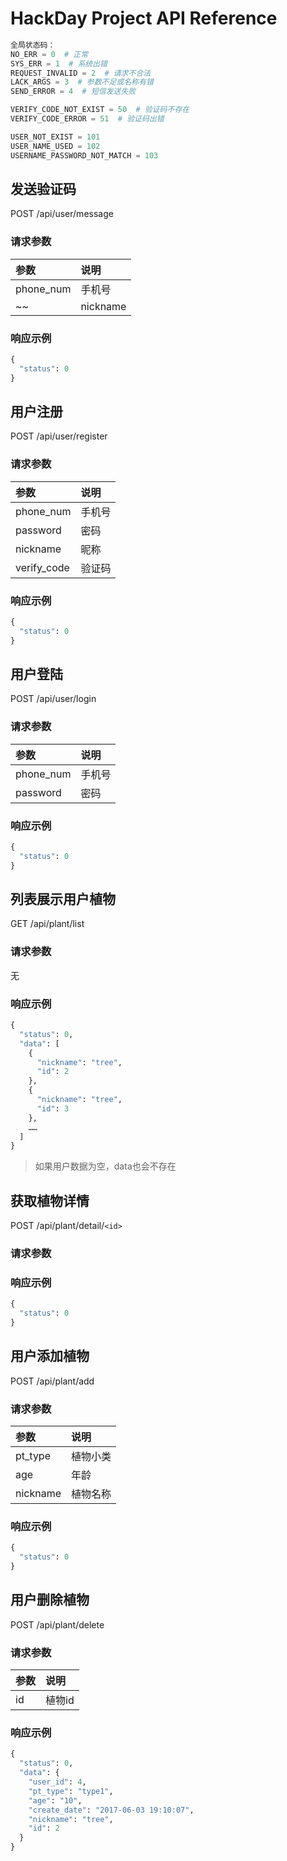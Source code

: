 # HackDay Project API Reference

```python
全局状态码：
NO_ERR = 0  # 正常
SYS_ERR = 1  # 系统出错
REQUEST_INVALID = 2  # 请求不合法
LACK_ARGS = 3  # 参数不足或名称有错
SEND_ERROR = 4  # 短信发送失败

VERIFY_CODE_NOT_EXIST = 50  # 验证码不存在
VERIFY_CODE_ERROR = 51  # 验证码出错

USER_NOT_EXIST = 101
USER_NAME_USED = 102
USERNAME_PASSWORD_NOT_MATCH = 103
```

## 发送验证码
POST /api/user/message

### 请求参数
|参数      |说明                   |
|:-------|:--------------------|
|phone_num|手机号|
~~|nickname|昵称，发送短信的称呼|~~

### 响应示例
```python
{
  "status": 0
}
```

## 用户注册
POST /api/user/register

### 请求参数
|参数      |说明     |
|:-------|:------|
|phone_num   |手机号     |
|password  |密码     |
|nickname   |昵称     |
|verify_code|验证码|

### 响应示例
```python
{
  "status": 0
}
```

## 用户登陆
POST /api/user/login

### 请求参数
|参数      |说明     |
|:-------|:------|
|phone_num   |手机号     |
|password  |密码     |

### 响应示例
```python
{
  "status": 0
}
```


## 列表展示用户植物
GET /api/plant/list

### 请求参数
无

### 响应示例
```python
{
  "status": 0,
  "data": [
    {
      "nickname": "tree",
      "id": 2
    },
    {
      "nickname": "tree",
      "id": 3
    },
    ……
  ]
}
```
>如果用户数据为空，data也会不存在

## 获取植物详情
POST /api/plant/detail/`<id>`

### 请求参数

### 响应示例
```python
{
  "status": 0
}
```

## 用户添加植物
POST /api/plant/add

### 请求参数
|参数      |说明     |
|:-------|:------|
|pt_type   |植物小类     |
|age  |年龄     |
|nickname| 植物名称|

### 响应示例
```python
{
  "status": 0
}
```

## 用户删除植物
POST /api/plant/delete

### 请求参数
|参数      |说明     |
|:-------|:------|
|id|植物id|

### 响应示例
```python
{
  "status": 0,
  "data": {
    "user_id": 4,
    "pt_type": "type1",
    "age": "10",
    "create_date": "2017-06-03 19:10:07",
    "nickname": "tree",
    "id": 2
  }
}
```







